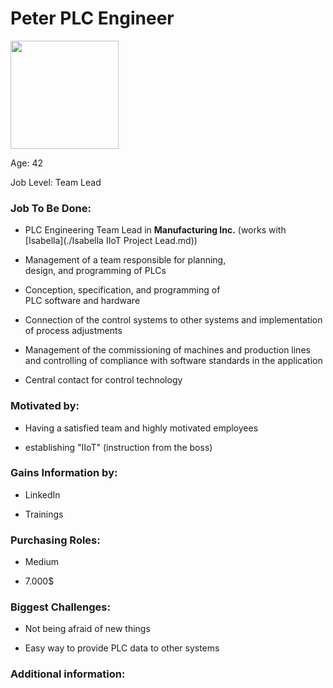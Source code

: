 # Peter PLC Engineer

<img title="" src="https://lh5.googleusercontent.com/ZtdNi4gEkvc4CTlDgh_IKbclx3qewURaL2phn6ylXIeW40q2lob-O-0WMTpuhUOfjZSNTRc71sqLRs3njo_lbkMQ9slGQc1L_zhfS-Ax1QaOednir60cqrEKOkQ77F9P22lC6WdprltwVEooy99r3lLwGtpb5OXdSmFKnArzgxJzyO6bOsVVr1J3VnvTaw" alt="" width="173" data-align="left">

Age: 42

Job Level: Team Lead

### Job To Be Done:

- PLC Engineering Team Lead in **Manufacturing Inc.** (works with [Isabella](./Isabella IIoT Project Lead.md))

- Management of a team responsible for planning,  
  design, and programming of PLCs

- Conception, specification, and programming of  
  PLC software and hardware

- Connection of the control systems to other systems and implementation of process adjustments

- Management of the commissioning of machines and production lines and controlling of compliance with software standards in the application

- Central contact for control technology

### Motivated by:

- Having a satisfied team and highly motivated employees

- establishing "IIoT" (instruction from the boss)

### Gains Information by:

- LinkedIn

- Trainings

### Purchasing Roles:

- Medium

- 7.000$

### Biggest Challenges:

- Not being afraid of new things

- Easy way to provide PLC data to other systems

### Additional information:
